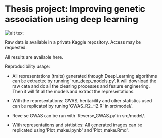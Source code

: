 # Thesis project: Improving genetic association using deep learning
![alt text](https://github.com/neggor/improving-genetic-association-using-deep-learning_DEMO/blob/main/images/Other/Introductory_plot.png)

Raw data is available in a private Kaggle repository. Access may be requested.

All results are available here.

Reproducibility usage:

- All representations (traits) generated through Deep Learning algorithms can be extracted by running 'run_deep_models.py'. It will download the raw data and do all the cleaning processes and feature engineering. Then it will fit all the models and extract the representations.

- With the representations: GWAS, heritability and other statistics used can be replicated by runing 'GWAS_R2_H2.R' in src/model/.

- Reverse GWAS can be run with 'Reverse_GWAS.py' in src/model/.

- With representations and statistics: All generated images can be replicated using 'Plot_maker.ipynb' and 'Plot_maker.Rmd'.
